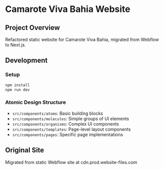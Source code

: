 # Camarote Viva Bahia Website

## Project Overview
Refactored static website for Camarote Viva Bahia, migrated from Webflow to Next.js.

## Development

### Setup
```bash
npm install
npm run dev
```

### Atomic Design Structure
- `src/components/atoms`: Basic building blocks
- `src/components/molecules`: Simple groups of UI elements
- `src/components/organisms`: Complex UI components
- `src/components/templates`: Page-level layout components
- `src/components/pages`: Specific page implementations

## Original Site
Migrated from static Webflow site at cdn.prod.website-files.com
